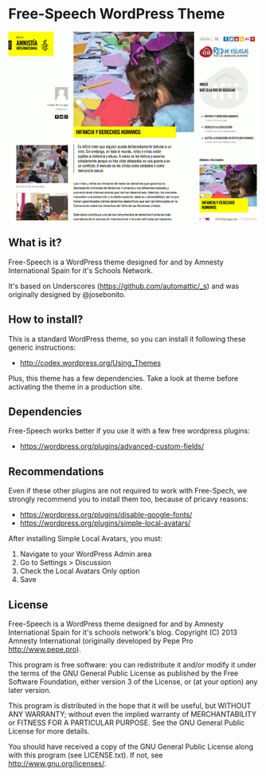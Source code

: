 Free-Speech WordPress Theme
===========================

![Screenshot](https://github.com/amnesty/free-speech/blob/master/screenshot.png "Screenshot")

What is it?
-----------

Free-Speech is a WordPress theme designed for and by Amnesty International Spain for it's Schools Network.

It's based on Underscores (https://github.com/automattic/_s) and was originally designed by @josebonito.

How to install?
---------------

This is a standard WordPress theme, so you can install it following these generic instructions:

* http://codex.wordpress.org/Using_Themes

Plus, this theme has a few dependencies. Take a look at theme before activating the theme in a production site.

Dependencies
------------

Free-Speech works better if you use it with a few free wordpress plugins:

* https://wordpress.org/plugins/advanced-custom-fields/

Recommendations
---------------

Even if these other plugins are not required to work with Free-Spech, we strongly recommend you to install them
too, because of pricavy reasons:

* https://wordpress.org/plugins/disable-google-fonts/
* https://wordpress.org/plugins/simple-local-avatars/

After installing Simple Local Avatars, you must:

1. Navigate to your WordPress Admin area
2. Go to Settings > Discussion
3. Check the Local Avatars Only option
4. Save

License
-------

Free-Speech is a WordPress theme designed for and by Amnesty International Spain for it's schools network's blog.
Copyright (C) 2013 Amnesty International (originally developed by Pepe Pro http://www.pepe.pro).

This program is free software: you can redistribute it and/or modify it under the terms of the GNU General Public
License as published by the Free Software Foundation, either version 3 of the License, or (at your option) any
later version.

This program is distributed in the hope that it will be useful, but WITHOUT ANY WARRANTY; without even the
implied warranty of MERCHANTABILITY or FITNESS FOR A PARTICULAR PURPOSE. See the GNU General Public License
for more details.

You should have received a copy of the GNU General Public License along with this program (see LICENSE.txt).
If not, see http://www.gnu.org/licenses/.
